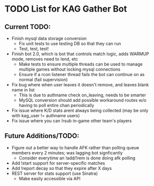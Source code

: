 # TODO List for KAG Gather Bot

## Current TODO:

- Finish mysql data storage conversion
    - Fix unit tests to use testing DB so that they can run
    - Test, test, test!
- Finish bot 2.0, which is bot that controls match logic, adds WARMUP mode, removes need to !end, etc
    - Make tests to ensure multiple threads can be used to manage multiple games without locking mysql connections
    - Ensure if a rcon listener thread fails the bot can continue on as normal (fail supervision)
- Fix bug where when user leaves it doesn't remove, and leaves blank name in list
    - This is due to authname check on_leaving, needs to be smarter
    - MySQL conversion should add possible workaround routes w/o having to poll entire chan periodically
- Fix issue where K/D stats arent always being collected (may be only with kag_user != authname users)
- Fix issue where you can !rsub in-game other team's players

## Future Additions/TODO:

- Figure out a better way to handle AFK rather than polling queue members every 2 minutes; was lagging bot signficantly
    - Consider everytime an !add/!rem is done doing afk polling
- Add !start support for server-specific matches
- Add !report decay so that they expire after X days
- REST server for stats support (use Sinatra)
    - Make easily accessible via API
